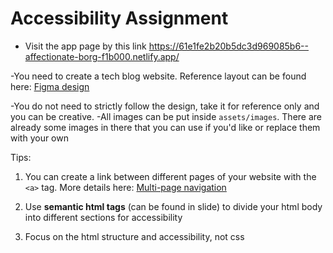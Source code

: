 # Accessibility Assignment
- Visit the app page by this link https://61e1fe2b20b5dc3d969085b6--affectionate-borg-f1b000.netlify.app/

-You need to create a tech blog website. Reference layout can be found here: [Figma design](https://www.figma.com/file/fyN3JrM4xQQJpD7TWwvmTg/frame?node-id=0%3A1)

-You do not need to strictly follow the design, take it for reference only and you can be creative.
-All images can be put inside `assets/images`. There are already some images in there that you can use if you'd like or replace them with your own

Tips:

1. You can create a link between different pages of your website with the `<a>` tag. More details here: [Multi-page navigation](https://www.w3.org/wiki/Creating_multiple_pages_with_navigation_menus)

2. Use **semantic html tags** (can be found in slide) to divide your html body into different sections for accessibility

3. Focus on the html structure and accessibility, not css
